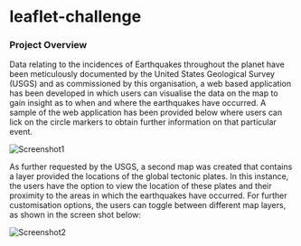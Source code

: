 # leaflet-challenge

### Project Overview

Data relating to the incidences of Earthquakes throughout the planet have been meticulously documented by the United States Geological Survey (USGS) and as commissioned by this organisation, a web based application has been developed in which users can visualise the data on the map to gain insight as to when and where the earthquakes have occurred. A sample of the web application has been provided below where users can lick on the circle markers to obtain further information on that particular event.

![Screenshot1](images/3ScreenShot1.gif)



As further requested by the USGS, a second map was created that contains a layer provided the locations of the global tectonic plates. In this instance, the users have the option to view the location of these plates and their proximity to the areas in which the earthquakes have occurred. For further customisation options, the users can toggle between different map layers, as shown in the screen shot below:

![Screenshot2](images/3ScreenShot2.gif)